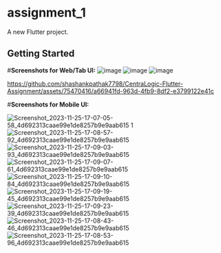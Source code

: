 # assignment_1

A new Flutter project.

## Getting Started
#**Screenshots for Web/Tab UI:**
![image](https://github.com/shashankpathak7798/CentraLogic-Flutter-Assignment/assets/75470416/69b48aac-437b-4389-a58e-ceedc83d19d6)
![image](https://github.com/shashankpathak7798/CentraLogic-Flutter-Assignment/assets/75470416/638a228c-322d-4f00-82a6-f9e955c1f78e)
![image](https://github.com/shashankpathak7798/CentraLogic-Flutter-Assignment/assets/75470416/80ff416e-889a-445c-bb0d-012130a0c324)


https://github.com/shashankpathak7798/CentraLogic-Flutter-Assignment/assets/75470416/a66941fd-963d-4fb9-8df2-e3799122e41c

#**Screenshots for Mobile UI:**

![Screenshot_2023-11-25-17-07-05-58_4d692313caae99e1de8257b9e9aab615 1](https://github.com/shashankpathak7798/CentraLogic-Flutter-Assignment/assets/75470416/465ea37e-9d75-44f7-a2cb-fb0840d294e9)
![Screenshot_2023-11-25-17-08-57-92_4d692313caae99e1de8257b9e9aab615](https://github.com/shashankpathak7798/CentraLogic-Flutter-Assignment/assets/75470416/4de56c81-c58e-41cd-91ae-6121cecd55e8)
![Screenshot_2023-11-25-17-09-03-93_4d692313caae99e1de8257b9e9aab615](https://github.com/shashankpathak7798/CentraLogic-Flutter-Assignment/assets/75470416/4a0116b9-e32a-45ea-ac1d-d0250fcc61ec)
![Screenshot_2023-11-25-17-09-07-61_4d692313caae99e1de8257b9e9aab615](https://github.com/shashankpathak7798/CentraLogic-Flutter-Assignment/assets/75470416/09ca3c84-7048-4063-afd2-535ed17dd41c)
![Screenshot_2023-11-25-17-09-10-84_4d692313caae99e1de8257b9e9aab615](https://github.com/shashankpathak7798/CentraLogic-Flutter-Assignment/assets/75470416/60a4431c-945f-41c2-bb85-a81fafb4b98f)
![Screenshot_2023-11-25-17-09-19-45_4d692313caae99e1de8257b9e9aab615](https://github.com/shashankpathak7798/CentraLogic-Flutter-Assignment/assets/75470416/f765f63b-2fd6-42f2-8407-38fe89bf0118)
![Screenshot_2023-11-25-17-09-23-39_4d692313caae99e1de8257b9e9aab615](https://github.com/shashankpathak7798/CentraLogic-Flutter-Assignment/assets/75470416/9890c73a-acf3-4700-b573-6d4d434c040b)
![Screenshot_2023-11-25-17-08-43-46_4d692313caae99e1de8257b9e9aab615](https://github.com/shashankpathak7798/CentraLogic-Flutter-Assignment/assets/75470416/f2c230f6-67ff-43eb-8f5e-dab8084bc007)
![Screenshot_2023-11-25-17-08-53-96_4d692313caae99e1de8257b9e9aab615](https://github.com/shashankpathak7798/CentraLogic-Flutter-Assignment/assets/75470416/78542242-30b7-4927-bd51-29e0eda74c1a)
